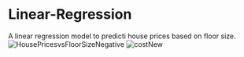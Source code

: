# Linear-Regression
A linear regression model to predicti house prices based on floor size.
![HousePricesvsFloorSizeNegative](https://github.com/user-attachments/assets/bf6fa25a-69bf-43c1-a692-45f09c514af0)
![costNew](https://github.com/user-attachments/assets/aac08a1c-c176-4131-9ac4-c180c822f32e)
